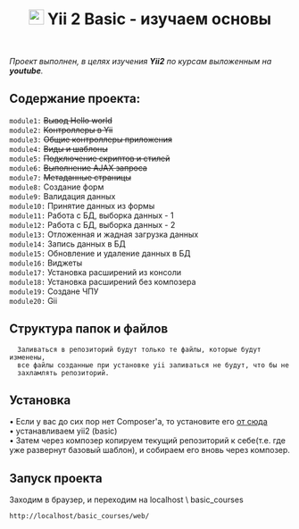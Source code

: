 <p align="center">
    <h1 align="center">
        <img src="https://avatars0.githubusercontent.com/u/993323" height="27px">
         Yii 2 Basic - изучаем основы
    </h1>
    <br>
</p>

*Проект выполнен, в целях изучения **Yii2** по курсам выложенным на **youtube**.*

Содержание проекта:
-------------------
`module1:` ~~Вывод Hello world~~ <br>
`module2:` ~~Контроллеры в Yii~~ <br>
`module3:` ~~Общие контроллеры приложения~~ <br>
`module4:` ~~Виды и шаблоны~~ <br>
`module5:` ~~Подключение скриптов и стилей~~ <br>
`module6:` ~~Выполнение AJAX запроса~~ <br>
`module7:` ~~Метаданные страницы~~ <br>
`module8:` Создание форм <br>
`module9:` Валидация данных <br>
`module10:` Принятие данных из формы <br>
`module11:` Работа с БД, выборка данных - 1 <br>
`module12:` Работа с БД, выборка данных - 2 <br>
`module13:` Отложенная и жадная загрузка данных <br>
`module14:` Запись данных в БД <br>
`module15:` Обновление и удаление данных в БД <br>
`module16:` Виджеты <br>
`module17:` Установка расширений из консоли <br>
`module18:` Установка расширений без композера <br>
`module19:` Создане ЧПУ <br>
`module20:` Gii <br>


Структура папок и файлов
------------------------

      Заливаться в репозиторий будут только те файлы, которые будут изменены, 
      все файлы созданные при установке yii заливаться не будут, что бы не
      захламлять репозиторий.


Установка
---------

• Если у вас до сих пор нет Composer'a, то установите его 
[от сюда](http://getcomposer.org/)
<br>
• устанавливаем yii2 (basic)<br>
• Затем через композер копируем текущий репозиторий к себе(т.е. где уже 
развернут базовый шаблон), и собираем его вновь через композер.


Запуск проекта
--------------
Заходим в браузер, и переходим на localhost \ basic_courses

~~~
http://localhost/basic_courses/web/
~~~
